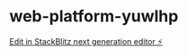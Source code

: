 # web-platform-yuwlhp

[Edit in StackBlitz next generation editor ⚡️](https://stackblitz.com/~/github.com/khansqvkz/web-platform-yuwlhp)